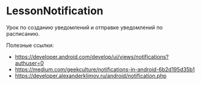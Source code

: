 # LessonNotification

Урок по созданию уведомлений и отправке уведомлений по расписанию.

Полезные ссылки:
+ https://developer.android.com/develop/ui/views/notifications?authuser=0
+ https://medium.com/geekculture/notifications-in-android-6b2d195d35b1
+ https://developer.alexanderklimov.ru/android/notification.php
